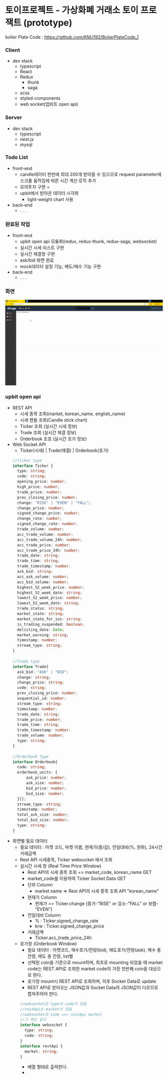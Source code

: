 # 토이프로젝트 - 가상화폐 거래소 토이 프로잭트 (prototype)

bolier Plate Code : https://github.com/KMJ192/BolierPlateCode_1

### Client
- dev stack
  - typescript
  - React
  - Redux
    + thunk
    + saga
  - scss
  - styled-components
  - web socket(업비트 open api)

### Server
- dev stack
  - typescript
  - nest.js
  - mysql

### Todo List
- front-end
  - candle데이터 한번에 최대 200개 받아올 수 있으므로 request parameter에 스크롤 움직임에 따른 시간 계산 로직 추가
  - 모의투자 구현
    + 
  - upbit에서 받아온 데이터 시각화
    + light-weight chart 사용
- back-end
  - . . .

### 완료된 작업
- front-end
  - upbit open api 모듈화(redux, redux-thunk, redux-saga, websocket)
  - 실시간 시세 리스트 구현
  - 실시간 체결창 구현
  - ask/bid 화면 완료
  - mock데이터 설정 기능, 매도/매수 기능 구현
- back-end
  - . . .

### 화면
![sample](./a-progress/sample.gif)


### upbit open api
- REST API
  + 시세 종목 조회(market, korean_name, english_name)
  + 시세 캔들 조회(Candle stick chart)
  + Ticker 조회 (실시간 시세 정보)
  + Trade 조회 (실시간 체결 정보)
  + Orderbook 조호 (실시간 호가 정보)
- Web Socket API
  + Ticker(시세) | Trade(채결) | Orderbook(호가)
  ```ts
  //ticker type
  interface Ticker {
    type: string;
    code: string;
    opening_price: number;
    high_price: number;
    trade_price: number;
    prev_closing_price: number;
    change: "RISE" | "EVEN" | "FALL";
    change_price: number;
    signed_change_price: number;
    change_rate: number;
    signed_change_rate: number;
    trade_volume: number;
    acc_trade_volume: number;
    acc_trade_volume_24h: number;
    acc_trade_price: number;
    acc_trade_price_24h: number;
    trade_date: string;
    trade_time: string;
    trade_timestamp: number;
    ask_bid: string;
    acc_ask_volume: number;
    acc_bid_volume: number;
    highest_52_week_price: number;
    highest_52_week_date: string;
    lowest_52_week_price: number;
    lowest_52_week_date: string;
    trade_status: string;
    market_state: string;
    market_state_for_ios: string;
    is_trading_suspended: boolean;
    delisting_date: Date;
    market_warning: string;
    timestamp: number;
    stream_type: string;
  }

  //Trade type
  interface Trade{
    ask_bid: "ASK" | "BID";
    change: string;
    change_price: string;
    code: string;
    prev_closing_price: number;
    sequential_id: number;
    stream_type: string;
    timestamp: number;
    trade_date: string;
    trade_price: number;
    trade_time: string;
    trade_timestamp: number;
    trade_volume: number;
    type: string;
  }

  //Orderbook Type
  interface Orderbook{
    code: string;
    orderbook_units: {
        ask_price: number;
        ask_size: number;
        bid_price: number;
        bid_size: number;
    }[];
    stream_type: string;
    timestamp: number;
    total_ask_size: number;
    total_bid_size: number;
    type: string;
  }
  ```
- 화면별 필요 데이터
  + 필요 데이터 : 마켓 코드, 마켓 이름, 현재가(증/감), 전일대비(%, 원화), 24시간 거래금액 
  + Rest API 시세종목, Ticker websocket 에서 조회
  + 실시간 시세 창 (Real Time Price Window)
    - Rest API의 시세 종목 조회 => market_code, korean_name GET
    - market_code를 이용하여 Ticker Socket Data GET
    - 단위 Column
      + market name => Rest API의 시세 종목 조회 API "korean_name"
    - 현재가 Column
      + 현재가 => Ticker.change (증가-"RISE" or 감소-"FALL" or 보합-"EVEN")
    - 전일대비 Column
      + % : Ticker.signed_change_rate
      + krw : Ticker.signed_change_price
    - 거래금액
      + Ticker.acc_trade_price_24h
  + 호가창 (Orderbook Window)
    - 필요 데이터 : 마켓코드, 매수호가/잔량(bid), 매도호가/잔량(ask), 매수 총 잔량, 매도 총 잔량, list별 
    - 선택된 coin을 기준으로 mount하며, 최초로 mounting 되었을 때 market code는 REST API로 조회한 market code의 가장 첫번째 coin을 대상으로 한다.
    - 호가창 mount시 REST API로 조회하며, 이후 Socket Data로 update
    - REST API로 받아오는 JSON값과 Socket Data의 JSON값이 다르므로 합쳐주어야 한다.
    ```ts
    //websocket은 type과 code가 있음
    //restApi는 market이 있음
    //websocket의 code === restApi market
    //그 외는 같다
    interface websocket {
      type: string;
      code: string;
    }
    interface restApi {
      market: string;
    }
    ```
    - 배열 형태로 출력한다.
    - 